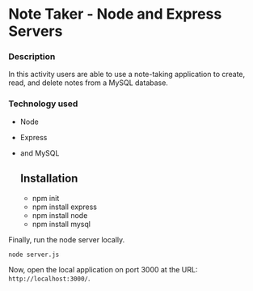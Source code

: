 # Note Taker - Node and Express Servers

### Description
In this activity users are able to use a note-taking application to create, read, and delete notes from a MySQL database. 

### Technology used

* Node
* Express
* and MySQL


  ## Installation

  * npm init
  * npm install express
  * npm install node
  * npm install mysql
	
Finally, run the node server locally.

	node server.js
	
Now, open the local application on port 3000 at the URL: `http://localhost:3000/`.